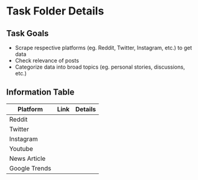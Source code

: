 # Task Folder Details

## Task Goals
- Scrape respective platforms (eg. Reddit, Twitter, Instagram, etc.) to get data
- Check relevance of posts
- Categorize data into broad topics (eg. personal stories, discussions, etc.)

## Information Table

| Platform | Link | Details |
|-|-|-|
| Reddit |  |  |
| Twitter | |  |
| Instagram | | |
| Youtube | | |
| News Article | | |
| Google Trends | | |
